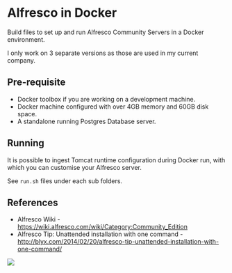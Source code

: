 # Alfresco in Docker

Build files to set up and run Alfresco Community Servers in a Docker environment.

I only work on 3 separate versions as those are used in my current company.

## Pre-requisite

* Docker toolbox if you are working on a development machine.
* Docker machine configured with over 4GB memory and 60GB disk space.
* A standalone running Postgres Database server.

## Running

It is possible to ingest Tomcat runtime configuration during Docker run, with which
you can customise your Alfresco server.

See `run.sh` files under each sub folders.

## References

* Alfresco Wiki - https://wiki.alfresco.com/wiki/Category:Community_Edition
* Alfresco Tip: Unattended installation with one command - http://blyx.com/2014/02/20/alfresco-tip-unattended-installation-with-one-command/

[![](https://images.microbadger.com/badges/image/cheeven/alfresco-docker.svg)](https://microbadger.com/images/cheeven/alfresco-docker "Get your own image badge on microbadger.com")
